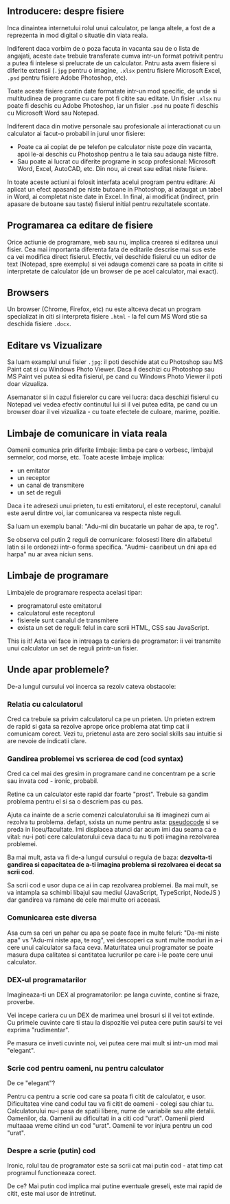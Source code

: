## Introducere: despre fisiere
Inca dinaintea internetului rolul unui calculator, pe langa altele, a fost de a reprezenta in mod digital o situatie din viata reala. 

Indiferent daca vorbim de o poza facuta in vacanta sau de o lista de angajati, aceste `date` trebuie transferate cumva intr-un format potrivit pentru a putea fi intelese si prelucrate de un calculator. Pntru asta avem fisiere si diferite extensii (`.jpg` pentru o imagine, `.xlsx` pentru fisiere Microsoft Excel, `.psd` pentru fisiere Adobe Photoshop, etc).

Toate aceste fisiere contin date formatate intr-un mod specific, de unde si multitudinea de programe cu care pot fi citite sau editate. Un fisier `.xlsx` nu poate fi deschis cu Adobe Photoshop, iar un fisier `.psd` nu poate fi deschis cu Microsoft Word sau Notepad.

Indiferent daca din motive personale sau profesionale ai interactionat cu un calculator ai facut-o probabil in jurul unor fisiere:
* Poate ca ai copiat de pe telefon pe calculator niste poze din vacanta, apoi le-ai deschis cu Photoshop pentru a le taia sau adauga niste filtre.
* Sau poate ai lucrat cu diferite programe in scop profesional: Microsoft Word, Excel, AutoCAD, etc. Din nou, ai creat sau editat niste fisiere.

In toate aceste actiuni ai folosit interfata acelui program pentru editare: Ai aplicat un efect apasand pe niste butoane in Photoshop, ai adaugat un tabel in Word, ai completat niste date in Excel.
In final, ai modificat (indirect, prin apasare de butoane sau taste) fisierul initial pentru rezultatele scontate.


## Programarea ca editare de fisiere
Orice actiunie de programare, web sau nu, implica crearea si editarea unui fisier. Cea mai importanta diferenta fata de editarile descrise mai sus este ca vei modifica direct fisierul. Efectiv, vei deschide fisierul cu un editor de text (Notepad, spre exemplu) si vei adauga comenzi care sa poata in citite si interpretate de calculator (de un browser de pe acel calculator, mai exact).

## Browsers 
Un browser (Chrome, Firefox, etc) nu este altceva decat un program specializat in citi si interpreta fisiere `.html` - la fel cum MS Word stie sa deschida fisiere `.docx`.


## Editare vs Vizualizare
Sa luam examplul unui fisier `.jpg`: il poti deschide atat cu Photoshop sau MS Paint cat si cu Windows Photo Viewer. Daca il deschizi cu Photoshop sau MS Paint vei putea si edita fisierul, pe cand cu Windows Photo Viewer il poti doar vizualiza.

Asemanator si in cazul fisierelor cu care vei lucra: daca deschizi fisierul cu Notepad vei vedea efectiv continutul lui si il vei putea edita, pe cand cu un browser doar il vei vizualiza - cu toate efectele de culoare, marime, pozitie.


## Limbaje de comunicare in viata reala
Oamenii comunica prin diferite limbaje: limba pe care o vorbesc, limbajul semnelor, cod morse, etc.
Toate aceste limbaje implica:
* un emitator
* un receptor
* un canal de transmitere
* un set de reguli

Daca i te adresezi unui prieten, tu esti emitatorul, el este receptorul, canalul este aerul dintre voi, iar comunicarea va respecta niste reguli.

Sa luam un exemplu banal: "Adu-mi din bucatarie un pahar de apa, te rog".

Se observa cel putin 2 reguli de comunicare: folosesti litere din alfabetul latin si le ordonezi intr-o forma specifica. "Audmi- caaribeut un dni apa ed harpa" nu ar avea niciun sens.


## Limbaje de programare
Limbajele de programare respecta acelasi tipar:
* programatorul este emitatorul
* calculatorul este receptorul
* fisierele sunt canalul de transmitere
* exista un set de reguli: felul in care scrii HTML, CSS sau JavaScript.

This is it! Asta vei face in intreaga ta cariera de programator: ii vei transmite unui calculator un set de reguli printr-un fisier.


## Unde apar problemele?
De-a lungul cursului voi incerca sa rezolv cateva obstacole:

### Relatia cu calculatorul
Cred ca trebuie sa privim calculatorul ca pe un prieten. Un prieten extrem de rapid si gata sa rezolve aprope orice problema atat timp cat ii comunicam corect. Vezi tu, prietenul asta are zero social skills sau intuitie si are nevoie de indicatii clare.

### Gandirea problemei vs scrierea de cod (cod syntax)
Cred ca cel mai des gresim in programare cand ne concentram pe a scrie sau invata cod - ironic, probabil. 

Retine ca un calculator este rapid dar foarte "prost". Trebuie sa gandim problema pentru el si sa o descriem pas cu pas.

Ajuta ca inainte de a scrie comenzi calculatorului sa iti imaginezi cum ai rezolva tu problema. defapt, sxista un nume pentru asta: [pseudocode](https://en.wikipedia.org/wiki/Pseudocode) si se preda in liceu/facultate. Imi displacea atunci dar acum imi dau seama ca e vital: nu-i poti cere calculatorului ceva daca tu nu ti poti imagina rezolvarea problemei.

Ba mai mult, asta va fi de-a lungul cursului o regula de baza: **dezvolta-ti gandirea si capacitatea de a-ti imagina problema si rezolvarea ei decat sa scrii cod**. 

Sa scrii cod e usor dupa ce ai in cap rezolvarea problemei. Ba mai mult, se va intampla sa schimbi libajul sau mediul (JavaScript, TypeScript, NodeJS ) dar gandirea va ramane de cele mai multe ori aceeasi.


### Comunicarea este diversa
Asa cum sa ceri un pahar cu apa se poate face in multe feluri: "Da-mi niste apa" vs "Adu-mi niste apa, te rog", vei descoperi ca sunt multe moduri in a-i cere unui calculator sa faca ceva.
Maturitatea unui programator se poate masura dupa calitatea si cantitatea lucrurilor pe care i-le poate cere unui calculator.


### DEX-ul programatarilor
Imagineaza-ti un DEX al programatorilor: pe langa cuvinte, contine si fraze, proverbe.

Vei incepe cariera cu un DEX de marimea unei brosuri si il vei tot extinde.
Cu primele cuvinte care ti stau la dispozitie vei putea cere putin sau/si te vei exprima "rudimentar".

Pe masura ce inveti cuvinte noi, vei putea cere mai mult si intr-un mod mai "elegant". 


### Scrie cod pentru oameni, nu pentru calculator
De ce "elegant"?

Pentru ca pentru a scrie cod care sa poata fi citit de calculator, e usor. Dificultatea vine cand codul tau va fi citit de oameni - colegi sau chiar tu. 
Calculatorului nu-i pasa de spatii libere, nume de variabile sau alte detalii. Oamenilor, da. Oamenii au dificultati in a citi cod "urat". Oamenii pierd multaaaa vreme citind un cod "urat". Oamenii te vor injura pentru un cod "urat".


### Despre a scrie (putin) cod
Ironic, rolul tau de programator este sa scrii cat mai putin cod - atat timp cat programul functioneaza corect.

De ce? Mai putin cod implica mai putine eventuale greseli, este mai rapid de citit, este mai usor de intretinut.
